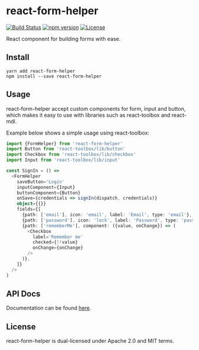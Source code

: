 # react-form-helper
[![Build Status](https://travis-ci.org/beanloop/react-form-helper.svg?branch=master)](https://travis-ci.org/beanloop/react-form-helper)
[![npm version](https://badge.fury.io/js/react-form-helper.svg)](https://badge.fury.io/js/react-form-helper)
[![License](http://img.shields.io/:license-mit-blue.svg)](http://doge.mit-license.org)

React component for building forms with ease.

## Install
```
yarn add react-form-helper
npm install --save react-form-helper
```

## Usage
react-form-helper accept custom components for form, input and button,
which makes it easy to use with libraries such as react-toolbox and react-mdl.

Example below shows a simple usage using react-toolbox:

```typescript
import {FormHelper} from 'react-form-helper'
import Button from 'react-toolbox/lib/button'
import Checkbox from 'react-toolbox/lib/checkbox'
import Input from 'react-toolbox/lib/input'

const SignIn = () =>
  <FormHelper
    saveButton='Login'
    inputComponent={Input}
    buttonComponent={Button}
    onSave={credentials => signIn(dispatch, credentials)}
    object={{}}
    fields={[
      {path: ['email'], icon: 'email', label: 'Email', type: 'email'},
      {path: ['password'], icon: 'lock', label: 'Password', type: 'password'},
      {path: ['rememberMe'], component: ({value, onChange}) => (
        <Checkbox
          label='Remember me'
          checked={!!value}
          onChange={onChange}
        />
      )},
    ]}
  />
)
```

## API Docs
Documentation can be found [here](https://beanloop.github.io/react-form-helper/).

## License
react-form-helper is dual-licensed under Apache 2.0 and MIT
terms.
